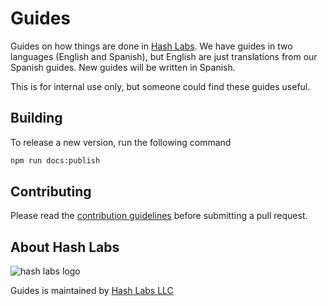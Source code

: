 # Guides

Guides on how things are done in [Hash Labs](www.hashlabs.com). We have
guides in two languages (English and Spanish), but English are just
translations from our Spanish guides. New guides will be written in
Spanish.

This is for internal use only, but someone could find these guides useful.

## Building

To release a new version, run the following command

```bash
npm run docs:publish
```

## Contributing

Please read the [contribution guidelines](https://github.com/hashlabs/guides/blob/master/CONTRIBUTING.md) before submitting a pull request.

## About Hash Labs

![hash labs logo](https://www.hashlabs.com/images/hashlabs_logo_horizontal_02.png)

Guides is maintained by [Hash Labs LLC](www.hashlabs.com)
